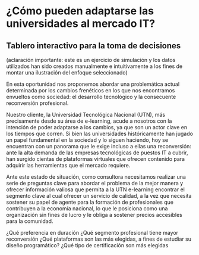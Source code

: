 # ¿Cómo pueden adaptarse las universidades al mercado IT?
## Tablero interactivo para la toma de decisiones

(aclaración importante: este es un ejercicio de simulación y los datos utilizados han sido creados manualmente e intuitivamente a los fines de montar una ilustración del enfoque seleccionado)

En esta oportunidad nos proponemos abordar una problemática actual determinada por los cambios frenéticos en los que nos encontramos envueltos como sociedad: el desarrollo tecnológico y la consecuente reconversión profesional. 

Nuestro cliente, la Universidad Tecnológica Nacional (UTN), más precisamente desde su área de e-learning, acude a nosotros con la intención de poder adaptarse a los cambios, ya que son un actor clave en los tiempos que corren. Si bien las universidades históricamente han jugado un papel fundamental en la sociedad y lo siguen haciendo, hoy se encuentran con un panorama que le exige incluso a ellas una reconversión: ante la alta demanda de las empresas tecnológicas de puestos IT a cubrir, han surgido cientas de plataformas virtuales que ofrecen contenido para adquirir las herramientas que el mercado requiere. 

Ante este estado de situación, como consultora necesitamos realizar una serie de preguntas clave para abordar el problema de la mejor manera y ofrecer información valiosa que permita a la UTN e-learning encontrar el segmento clave al cual ofrecer un servicio de calidad, a la vez que necesita sostener su papel de agente para la formación de profesionales que contribuyen a la economía nacional, lo que le posiciona como una organización sin fines de lucro y le obliga a sostener precios accesibles para la comunidad.

¿Qué preferencia en duración 
¿Qué segmento profesional tiene mayor reconversión
¿Qué plataformas son las más elegidas, a fines de estudiar su diseño programático?
¿Qué tipo de certificación son más elegidas
